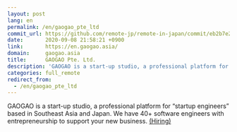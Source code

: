 ```yaml
---
layout: post
lang: en
permalink: /en/gaogao_pte_ltd
commit_url: https://github.com/remote-jp/remote-in-japan/commit/eb2b7e256fa66cde2b4cfe2453ceebfd3ef591e9
date:       2020-09-08 21:58:21 +0900
link:       https://en.gaogao.asia/
domain:     gaogao.asia
title:      GAOGAO Pte. Ltd.
description: 'GAOGAO is a start-up studio, a professional platform for “startup engineers” based in Southeast Asia and Japan. We have 40+ software engineers with entrepreneurship to support your new business. (Hiring)'
categories: full_remote
redirect_from:
  - /en/gaogao_pte_ltd
---
```


<p>GAOGAO is a start-up studio, a professional platform for “startup engineers” based in Southeast Asia and Japan. We have 40+ software engineers with entrepreneurship to support your new business. <a href="https://www.linkedin.com/company/gaogao">(Hiring)</a></p>
